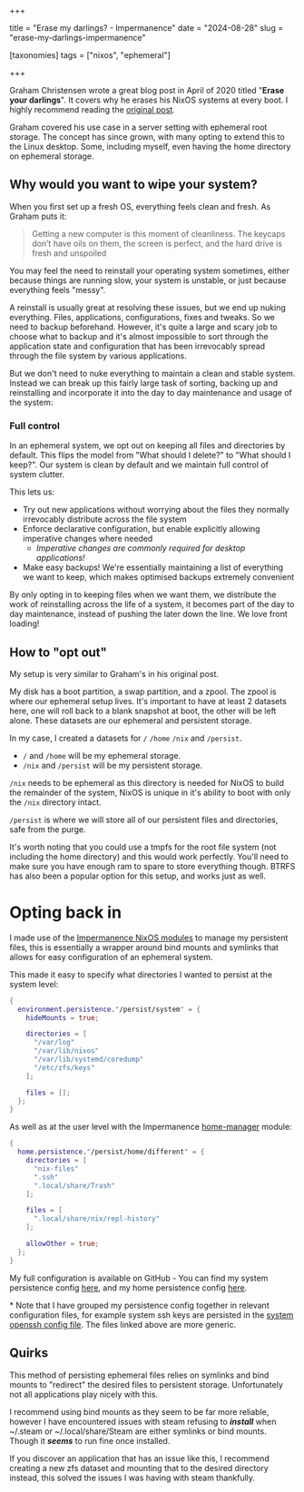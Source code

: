 +++

title = "Erase my darlings? - Impermanence"
date = "2024-08-28"
slug = "erase-my-darlings-impermanence"

[taxonomies]
  tags = ["nixos", "ephemeral"]

+++

Graham Christensen wrote a great blog post in April of 2020 titled "**Erase your darlings**". It covers why he erases his NixOS systems at every boot. I highly recommend reading the [original post](https://grahamc.com/blog/erase-your-darlings/).

Graham covered his use case in a server setting with ephemeral root storage. The concept has since grown, with many opting to extend this to the Linux desktop. Some, including myself, even having the home directory on ephemeral storage.

## Why would you want to wipe your system?

When you first set up a fresh OS, everything feels clean and fresh. As Graham puts it:

> Getting a new computer is this moment of cleanliness. The keycaps don’t have oils on them, the screen is perfect, and the hard drive is fresh and unspoiled

You may feel the need to reinstall your operating system sometimes, either because things are running slow, your system is unstable, or just because everything feels "messy".

A reinstall is usually great at resolving these issues, but we end up nuking everything. Files, applications, configurations, fixes and tweaks. So we need to backup beforehand. However, it's quite a large and scary job to choose what to backup and it's almost impossible to sort through the application state and configuration that has been irrevocably spread through the file system by various applications.

But we don't need to nuke everything to maintain a clean and stable system. Instead we can break up this fairly large task of sorting, backing up and reinstalling and incorporate it into the day to day maintenance and usage of the system:

### Full control

In an ephemeral system, we opt out on keeping all files and directories by default. This flips the model from "What should I delete?" to "What should I keep?". Our system is clean by default and we maintain full control of system clutter.

This lets us:
- Try out new applications without worrying about the files they normally irrevocably distribute across the file system
- Enforce declarative configuration, but enable explicitly allowing imperative changes where needed
  - *Imperative changes are commonly required for desktop applications!*
- Make easy backups! We're essentially maintaining a list of everything we want to keep, which makes optimised backups extremely convenient

By only opting in to keeping files when we want them, we distribute the work of reinstalling across the life of a system, it becomes part of the day to day maintenance, instead of pushing the later down the line. We love front loading!

## How to "opt out"

My setup is very similar to Graham's in his original post.

My disk has a boot partition, a swap partition, and a zpool. The zpool is where our ephemeral setup lives. It's important to have at least 2 datasets here, one will roll back to a blank snapshot at boot, the other will be left alone. These datasets are our ephemeral and persistent storage.

In my case, I created a datasets for `/` `/home` `/nix` and `/persist`.

- `/` and `/home` will be my ephemeral storage.
- `/nix` and `/persist` will be my persistent storage.

`/nix` needs to be ephemeral as this directory is needed for NixOS to build the remainder of the system, NixOS is unique in it's ability to boot with only the `/nix` directory intact.

`/persist` is where we will store all of our persistent files and directories, safe from the purge.

It's worth noting that you could use a tmpfs for the root file system (not including the home directory) and this would work perfectly. You'll need to make sure you have enough ram to spare to store everything though. BTRFS has also been a popular option for this setup, and works just as well.

# Opting back in

I made use of the [Impermanence NixOS modules](https://github.com/nix-community/impermanence) to manage my persistent files, this is essentially a wrapper around bind mounts and symlinks that allows for easy configuration of an ephemeral system.

This made it easy to specify what directories I wanted to persist at the system level:

```nix
{
  environment.persistence."/persist/system" = {
    hideMounts = true;

    directories = [
      "/var/log"
      "/var/lib/nixos"
      "/var/lib/systemd/coredump"
      "/etc/zfs/keys"
    ];

    files = [];
  };
}
```

As well as at the user level with the Impermanence [home-manager](https://github.com/nix-community/home-manager) module:

```nix
{
  home.persistence."/persist/home/different" = {
    directories = [
      "nix-files"
      ".ssh"
      ".local/share/Trash"
    ];

    files = [
      ".local/share/nix/repl-history"
    ];

    allowOther = true;
  };
}
```

My full configuration is available on GitHub - You can find my system persistence config [here](https://github.com/different-name/nix-files/blob/77263e0d9d8f0f8b8f15831a2b0d40dceab49451/system/common/global/persistence.nix), and my home persistence config [here](https://github.com/different-name/nix-files/blob/77263e0d9d8f0f8b8f15831a2b0d40dceab49451/home/common/global/persistence.nix).

\* Note that I have grouped my persistence config together in relevant configuration files, for example system ssh keys are persisted in the [system openssh config file](https://github.com/different-name/nix-files/blob/77263e0d9d8f0f8b8f15831a2b0d40dceab49451/system/common/global/services/openssh.nix). The files linked above are more generic.

## Quirks

This method of persisting ephemeral files relies on symlinks and bind mounts to "redirect" the desired files to persistent storage. Unfortunately not all applications play nicely with this.

I recommend using bind mounts as they seem to be far more reliable, however I have encountered issues with steam refusing to ***install*** when ~/.steam or ~/.local/share/Steam are either symlinks or bind mounts. Though it ***seems*** to run fine once installed.

If you discover an application that has an issue like this, I recommend creating a new zfs dataset and mounting that to the desired directory instead, this solved the issues I was having with steam thankfully.
